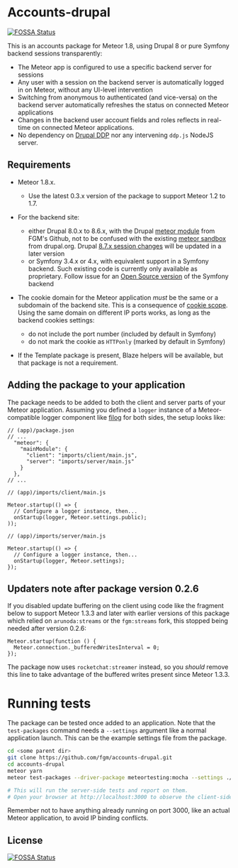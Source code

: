 # Accounts-drupal
[![FOSSA Status](https://app.fossa.io/api/projects/git%2Bgithub.com%2Ffgm%2Faccounts-drupal.svg?type=shield)](https://app.fossa.io/projects/git%2Bgithub.com%2Ffgm%2Faccounts-drupal?ref=badge_shield)


This is an accounts package for Meteor 1.8, using Drupal 8 or pure Symfony
backend sessions transparently:

- The Meteor app is configured to use a specific backend server for sessions
- Any user with a session on the backend server is automatically logged in on
  Meteor, without any UI-level intervention
- Switching from anonymous to authenticated (and vice-versa) on the backend
  server automatically refreshes the status on connected Meteor applications
- Changes in the backend user account fields and roles reflects in real-time on
  connected Meteor applications.
- No dependency on [Drupal DDP] nor any intervening `ddp.js` NodeJS server.


## Requirements

- Meteor 1.8.x. 
  - Use the latest 0.3.x version of the package to support Meteor 1.2 to 1.7.
- For the backend site: 
  - either Drupal 8.0.x to 8.6.x, with the Drupal [meteor module] from FGM's 
    Github, not to be confused with the existing [meteor sandbox] from 
    drupal.org. Drupal [8.7.x session changes] will be updated in a later
    version
  - or Symfony 3.4.x or 4.x, with equivalent support in a Symfony backend. Such
    existing code is currently only available as proprietary. Follow issue for
    an [Open Source version] of the Symfony backend
- The cookie domain for the Meteor application *must* be the same or a subdomain
  of the backend site. This is a consequence of [cookie scope]. Using the same
  domain on different IP ports works, as long as the backend cookies settings:
  - do not include the port number (included by default in Symfony)
  - do not mark the cookie as `HTTPonly` (marked by default in Symfony)

- If the Template package is present, Blaze helpers will be available, but that
  package is not a requirement.

[8.7.x session changes]:  https://github.com/fgm/accounts-drupal/issues/22
[Open Source version]: https://github.com/fgm/meteor/issues/8
[cookie scope]: https://en.wikipedia.org/wiki/HTTP_cookie#Domain_and_Path
[meteor module]: https://github.com/FGM/meteor
[meteor sandbox]: https://www.drupal.org/sandbox/rgarand/2020935
[Drupal DDP]: https://www.drupal.org/sandbox/bfodeke/2354859


## Adding the package to your application

The package needs to be added to both the client and server parts of your Meteor
application. Assuming you defined a `logger` instance of a Meteor-compatible 
logger component like [filog] for both sides, the setup looks like:

[filog]: https://npmjs.org/filog

```ecmascript 6
// (app)/package.json
// ...
  "meteor": {
    "mainModule": {
      "client": "imports/client/main.js",
      "server": "imports/server/main.js"
    }
  },
// ...
```

```ecmascript 6
// (app)/imports/client/main.js

Meteor.startup(() => {
  // Configure a logger instance, then...
  onStartup(logger, Meteor.settings.public);
));
```

```ecmascript 6
// (app)/imports/server/main.js

Meteor.startup(() => {
  // Configure a logger instance, then...
  onStartup(logger, Meteor.settings);
});
```


## Updaters note after package version 0.2.6

If you disabled update buffering on the client using code like the fragment
below to support Meteor 1.3.3 and later with earlier versions of this package
which relied on `arunoda:streams` or the `fgm:streams` fork, this stopped being
needed after version 0.2.6:

    Meteor.startup(function () {
      Meteor.connection._bufferedWritesInterval = 0;
    });

The package now uses `rocketchat:streamer` instead, so you *should* remove this
line to take advantage of the buffered writes present since Meteor 1.3.3.

<!--
# Running a demo
# Configuring the package
## Drupal configuration
## Meteor configuration
# Logging in and out
-->

# Running tests

The package can be tested once added to an application. Note that the
`test-packages` command needs a `--settings` argument like a normal application
launch. This can be the example settings file from the package.

```bash
cd <some parent dir>
git clone https://github.com/fgm/accounts-drupal.git
cd accounts-drupal
meteor yarn
meteor test-packages --driver-package meteortesting:mocha --settings ./example.settings.json ./  

# This will run the server-side tests and report on them. 
# Open your browser at http://localhost:3000 to observe the client-side test report.
```

Remember not to have anything already running on port 3000, like an actual Meteor
application, to avoid IP binding conflicts.


## License
[![FOSSA Status](https://app.fossa.io/api/projects/git%2Bgithub.com%2Ffgm%2Faccounts-drupal.svg?type=large)](https://app.fossa.io/projects/git%2Bgithub.com%2Ffgm%2Faccounts-drupal?ref=badge_large)